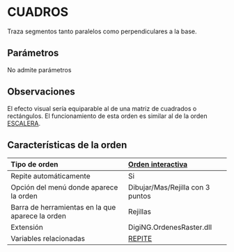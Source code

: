 # CUADROS

Traza segmentos tanto paralelos como perpendiculares a la base.

## Parámetros

No admite parámetros

## Observaciones

El efecto visual sería equiparable al de una matriz de cuadrados o rectángulos. El funcionamiento de esta orden es similar al de la orden [ESCALERA](/digi3d-net/referencia/ventana-de-dibujo/ordenes/e/escalera.md).

## Características de la orden

| Tipo de orden | [Orden interactiva](cuadros.md) |
| :--- | :--- |
| Repite automáticamente | Si |
| Opción del menú donde aparece la orden | Dibujar/Mas/Rejilla con 3 puntos |
| Barra de herramientas en la que aparece la orden | Rejillas |
| Extensión | DigiNG.OrdenesRaster.dll |
| Variables relacionadas | [REPITE](/digi3d-net/referencia/ventana-de-dibujo/variables/r/repite.md) |

